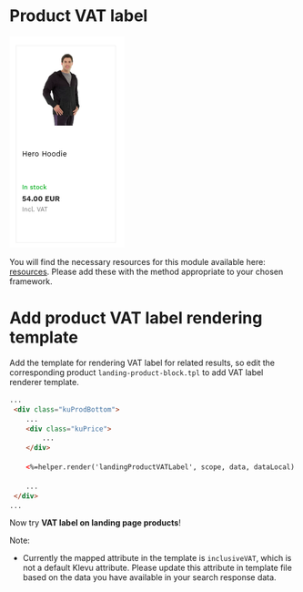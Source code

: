 # Product VAT label

![Product-VAT-label](/modules/product-VAT-label/images/image001.png)

You will find the necessary resources for this module available here:
[resources](/modules/product-VAT-label/resources). Please add these with the
method appropriate to your chosen framework. 

# Add product VAT label rendering template

Add the template for rendering VAT label for related results,
so edit the corresponding product `landing-product-block.tpl` to add VAT label renderer template.

```html
...
 <div class="kuProdBottom">
    ...
    <div class="kuPrice">
        ...
    </div>
    
    <%=helper.render('landingProductVATLabel', scope, data, dataLocal) %>
    
    ...
 </div>
...
```

Now try **VAT label on landing page products**!


Note:
-  Currently the mapped attribute in the template is `inclusiveVAT`, which is not a default Klevu attribute. Please update this attribute in template file based on the data you have available in your search response data.
